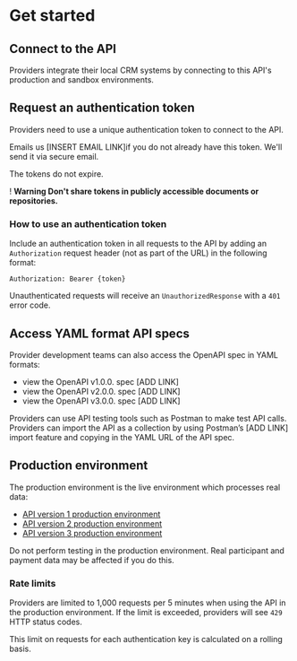 # Get started

## Connect to the API

Providers integrate their local CRM systems by connecting to this API's production and sandbox environments. 

## Request an authentication token

Providers need to use a unique authentication token to connect to the API. 

Emails us [INSERT EMAIL LINK]if you do not already have this token. We'll send it via secure email. 

The tokens do not expire. 

<div class="govuk-warning-text">
  <span class="govuk-warning-text__icon" aria-hidden="true">!</span>
  <strong class="govuk-warning-text__text">
    <span class="govuk-visually-hidden">Warning</span>
    Don't share tokens in publicly accessible documents or repositories.
  </strong>
</div>

### How to use an authentication token 

Include an authentication token in all requests to the API by adding an `Authorization` request header (not as part of the URL) in the following format: 

<pre class="highlight plaintext" tabindex="0"><code>Authorization: Bearer {token}
</code></pre>

Unauthenticated requests will receive an <code>UnauthorizedResponse</code> with a <code>401</code> error code.

## Access YAML format API specs 

Provider development teams can also access the OpenAPI spec in YAML formats: 

* view the OpenAPI v1.0.0. spec [ADD LINK]
* view the OpenAPI v2.0.0. spec [ADD LINK]
* view the OpenAPI v3.0.0. spec [ADD LINK]

Providers can use API testing tools such as Postman to make test API calls. Providers can import the API as a collection by using Postman’s [ADD LINK] import feature and copying in the YAML URL of the API spec. 

## Production environment

The production environment is the live environment which processes real data: 

* <a href="https://npq-registration-separation-web.teacherservices.cloud/api/docs/v1">API version 1 production environment</a> 
* <a href="https://npq-registration-separation-web.teacherservices.cloud/api/docs/v2">API version 2 production environment</a> 
* <a href="https://npq-registration-separation-web.teacherservices.cloud/api/docs/v3">API version 3 production environment</a> 

Do not perform testing in the production environment. Real participant and payment data may be affected if you do this. 

### Rate limits

Providers are limited to 1,000 requests per 5 minutes when using the API in the production environment. If the limit is exceeded, providers will see `429` HTTP status codes. 
 
This limit on requests for each authentication key is calculated on a rolling basis. 